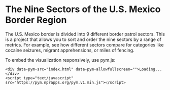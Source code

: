 # The Nine Sectors of the U.S. Mexico Border Region

The U.S. Mexico border is divided into 9 different border patrol sectors. This is a project that allows you to sort and order the nine sectors by a range of metrics. For example, see how different sectors compare for categories like cocaine seizures, migrant apprehensions, or miles of fencing.

[preview]: https://github.com/lorenries/us-border-sectors/blob/master/assets/design-files/preview.png

To embed the visualization responsively, use pym.js:

```
<div data-pym-src="index.html" data-pym-allowfullscreen="">Loading...</div>
<script type="text/javascript" src="https://pym.nprapps.org/pym.v1.min.js"></script>
```
